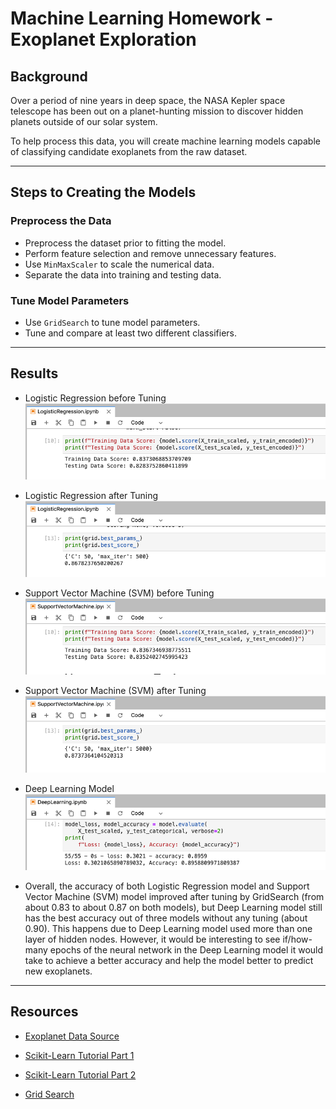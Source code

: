 # Machine Learning Homework - Exoplanet Exploration

## Background

Over a period of nine years in deep space, the NASA Kepler space telescope has been out on a planet-hunting mission to discover hidden planets outside of our solar system.

To help process this data, you will create machine learning models capable of classifying candidate exoplanets from the raw dataset.

- - -

## Steps to Creating the Models

### Preprocess the Data

* Preprocess the dataset prior to fitting the model.
* Perform feature selection and remove unnecessary features.
* Use `MinMaxScaler` to scale the numerical data.
* Separate the data into training and testing data.

### Tune Model Parameters

* Use `GridSearch` to tune model parameters.
* Tune and compare at least two different classifiers.

- - -

## Results

* Logistic Regression before Tuning
![LogisticRegression1.png](Images/LogisticRegression1.png)

* Logistic Regression after Tuning
![LogisticRegression2.png](Images/LogisticRegression2.png)

* Support Vector Machine (SVM) before Tuning
![SVM1.png](Images/SVM1.png)

* Support Vector Machine (SVM) after Tuning
![SVM2.png](Images/SVM2.png)

* Deep Learning Model
![DeepLearning.png](Images/DeepLearning.png)

* Overall, the accuracy of both Logistic Regression model and Support Vector Machine (SVM) model improved after tuning by GridSearch (from about 0.83 to about 0.87 on both models), but Deep Learning model still has the best accuracy out of three models without any tuning (about 0.90). This happens due to Deep Learning model used more than one layer of hidden nodes. However, it would be interesting to see if/how-many epochs of the neural network in the Deep Learning model it would take to achieve a better accuracy and help the model better to predict new exoplanets.

- - -

## Resources

* [Exoplanet Data Source](https://www.kaggle.com/nasa/kepler-exoplanet-search-results)

* [Scikit-Learn Tutorial Part 1](https://www.youtube.com/watch?v=4PXAztQtoTg)

* [Scikit-Learn Tutorial Part 2](https://www.youtube.com/watch?v=gK43gtGh49o&t=5858s)

* [Grid Search](https://scikit-learn.org/stable/modules/grid_search.html)

